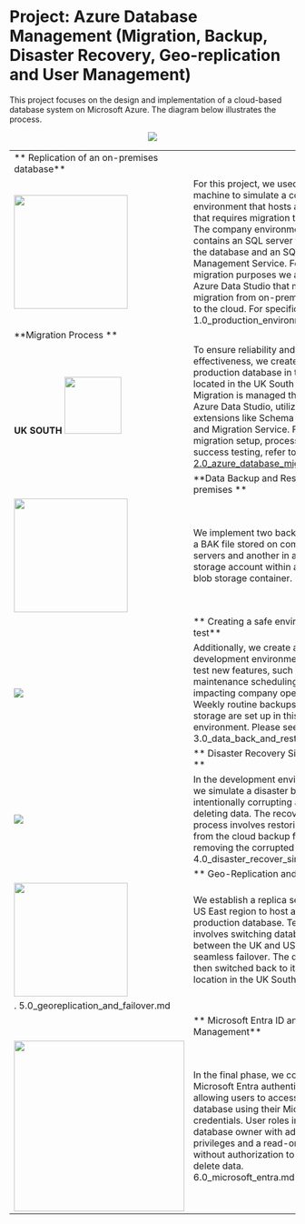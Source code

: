 # Project: Azure Database Management (Migration, Backup, Disaster Recovery, Geo-replication and User Management)

This project focuses on the design and implementation of a cloud-based database system on Microsoft Azure. The diagram below illustrates the process.
<p align="center">
  <img src="https://github.com/ZCHAnalytics/azure-database-migration319/assets/146954022/c3c2b68b-e73f-42b6-961c-0d1bae802c85">
</p>

|              |             |              |
|--------------|-------------|--------------|
| ** Replication of an on-premises database** 
| <img width="200" src="https://github.com/ZCHAnalytics/azure-database-migration319/assets/146954022/f531f9c3-d8d2-4847-bd96-aeeb402e75b8"> | For this project, we used a virtual machine to simulate a company environment that hosts a database that requires migration to the cloud. The company environment contains an SQL server for running the database and an SQL Server Management Service. For the migration purposes we also use Azure Data Studio that manage the migration from on-premise servers to the cloud. For specifics, consult 1.0_production_environment.md.| <img align="left" width="150" src="https://github.com/ZCHAnalytics/azure-database-migration319/assets/146954022/448a311c-20a3-41e9-8ccd-dd704afe2659">
| **Migration Process **   |        
| **UK SOUTH** <img width="100" src="https://github.com/ZCHAnalytics/azure-database-migration319/assets/146954022/540e743a-fbf7-47b8-9203-7c804243f810"> | To ensure reliability and cost-effectiveness, we create a SQL production database in the cloud, located in the UK South region. Migration is managed through Azure Data Studio, utilizing extensions like Schema Compare and Migration Service. For detailed migration setup, process, and success testing, refer to [2.0_azure_database_migration.md](2.0_azure_database_migration.md) | <img align="right" scr="https://github.com/ZCHAnalytics/azure-database-migration319/assets/146954022/75ada7cd-865c-4937-8ddc-8b166e9acf1f">
| |**Data Backup and Restore on the premises ** | |
|<img width="200" src="https://github.com/ZCHAnalytics/azure-database-migration319/assets/146954022/ff93bd73-d554-4947-b66f-7b031299903c"> | We implement two backup options: a BAK file stored on company servers and another in a cloud storage account within an Azure blob storage container. | <img align="right" src="https://github.com/ZCHAnalytics/azure-database-migration319/assets/146954022/be46e2e6-57b8-42e3-a184-e4415063f745">
| |** Creating a safe environemt to test** | |
|<img src="https://github.com/ZCHAnalytics/azure-database-migration319/assets/146954022/1db0826d-ee7b-40fa-aa27-c2c75bd96ee2"> | Additionally, we create a development environment to safely test new features, such as maintenance scheduling, without impacting company operations. Weekly routine backups to cloud storage are set up in this environment. Please see file 3.0_data_back_and_restore.md | <img align="right" src="https://github.com/ZCHAnalytics/azure-database-migration319/assets/146954022/1651e542-747d-4569-acf2-dcb911b72c62"> | 
| |** Disaster Recovery Simulation **| |
|<img src="https://github.com/ZCHAnalytics/azure-database-migration319/assets/146954022/8fe0da6e-829c-4e3a-b1c0-f25a17fa2ab9">| In the development environment, we simulate a disaster by intentionally corrupting and deleting data. The recovery process involves restoring data from the cloud backup file while removing the corrupted database. 4.0_disaster_recover_simulation.md |
| |**  Geo-Replication and Failover**|
|<img width="200" src="https://github.com/ZCHAnalytics/azure-database-migration319/assets/146954022/d1c4098b-fb90-4153-9863-9d579dd08142">| We establish a replica server in the US East region to host a replica production database. Testing involves switching database usage between the UK and US, ensuring seamless failover. The database is then switched back to its original location in the UK South.
.  5.0_georeplication_and_failover.md |
| |** Microsoft Entra ID and User Management** |
|<img width="300" src="https://github.com/ZCHAnalytics/azure-database-migration319/assets/146954022/bf435048-0e8f-4aa9-b607-4a5314fae742">| In the final phase, we configure Microsoft Entra authentication, allowing users to access the database using their Microsoft credentials. User roles include a database owner with administrative privileges and a read-only user without authorization to modify or delete data. 6.0_microsoft_entra.md
